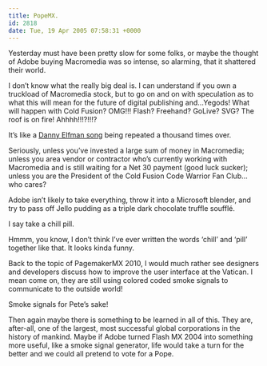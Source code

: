 ```yaml
---
title: PopeMX.
id: 2818
date: Tue, 19 Apr 2005 07:58:31 +0000
---
```


Yesterday must have been pretty slow for some folks, or maybe the thought of Adobe buying Macromedia was so intense, so alarming, that it shattered their world.  

I don’t know what the really big deal is. I can understand if you own a truckload of Macromedia stock, but to go on and on with speculation as to what this will mean for the future of digital publishing and…Yegods! What will happen with Cold Fusion? <span class="caps">OMG</span>!!! Flash? Freehand? GoLive? SVG? The roof is on fire! Ahhhh!!!?!!!?  

It’s like a [Danny Elfman song](http://www.lyricsdownload.com/danny-elfman-what-s-this-lyrics.html) being repeated a thousand times over.  

Seriously, unless you’ve invested a large sum of money in Macromedia; unless you area vendor or contractor who’s currently working with Macromedia and is still waiting for a Net 30 payment (good luck sucker); unless you are the President of the Cold Fusion Code Warrior Fan Club…who cares?  

Adobe isn’t likely to take everything, throw it into a Microsoft blender, and try to pass off Jello pudding as a triple dark chocolate truffle soufflé.  

I say take a chill pill.  

Hmmm, you know, I don’t think I’ve ever written the words ‘chill’ and ‘pill’ together like that. It looks kinda funny.  

Back to the topic of PagemakerMX 2010, I would much rather see designers and developers discuss how to improve the user interface at the Vatican. I mean come on, they are still using colored coded smoke signals to communicate to the outside world!  

Smoke signals for Pete’s sake!  

Then again maybe there is something to be learned in all of this. They are, after-all, one of the largest, most successful global corporations in the history of mankind. Maybe if Adobe turned Flash MX 2004 into something more useful, like a smoke signal generator, life would take a turn for the better and we could all pretend to vote for a Pope.






